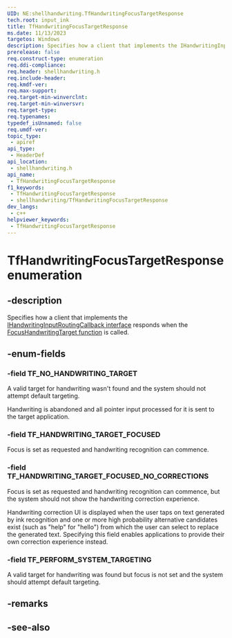 ```yaml
---
UID: NE:shellhandwriting.TfHandwritingFocusTargetResponse
tech.root: input_ink
title: TfHandwritingFocusTargetResponse
ms.date: 11/13/2023
targetos: Windows
description: Specifies how a client that implements the IHandwritingInputRoutingCallback interface responds when the FocusHandwritingTarget function is called.
prerelease: false
req.construct-type: enumeration
req.ddi-compliance: 
req.header: shellhandwriting.h
req.include-header: 
req.kmdf-ver: 
req.max-support: 
req.target-min-winverclnt: 
req.target-min-winversvr: 
req.target-type: 
req.typenames: 
typedef_isUnnamed: false
req.umdf-ver: 
topic_type:
 - apiref
api_type:
 - HeaderDef
api_location:
 - shellhandwriting.h
api_name:
 - TfHandwritingFocusTargetResponse
f1_keywords:
 - TfHandwritingFocusTargetResponse
 - shellhandwriting/TfHandwritingFocusTargetResponse
dev_langs:
 - c++
helpviewer_keywords:
 - TfHandwritingFocusTargetResponse
---
```


# TfHandwritingFocusTargetResponse enumeration

## -description

Specifies how a client that implements the [IHandwritingInputRoutingCallback interface](nn-shellhandwriting-ihandwritinginputroutingcallback.md) responds when the [FocusHandwritingTarget function](nf-shellhandwriting-itfhandwritingsink-focushandwritingtarget.md) is called.

## -enum-fields

### -field TF_NO_HANDWRITING_TARGET

A valid target for handwriting wasn't found and the system should not attempt default targeting.

Handwriting is abandoned and all pointer input processed for it is sent to the target application.

### -field TF_HANDWRITING_TARGET_FOCUSED

Focus is set as requested and handwriting recognition can commence.

### -field TF_HANDWRITING_TARGET_FOCUSED_NO_CORRECTIONS

Focus is set as requested and handwriting recognition can commence, but the system should not show the handwriting correction experience.

Handwriting correction UI is displayed when the user taps on text generated by ink recognition and one or more high probability alternative candidates exist (such as "help" for "hello") from which the user can select to replace the generated text. Specifying this field enables applications to provide their own correction experience instead.

### -field TF_PERFORM_SYSTEM_TARGETING

A valid target for handwriting was found but focus is not set and the system should attempt default targeting.

## -remarks

## -see-also

